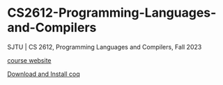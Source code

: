 # CS2612-Programming-Languages-and-Compilers
SJTU |   CS 2612, Programming Languages and Compilers, Fall 2023

[course website](https://jhc.sjtu.edu.cn/public/courses/CS2612/)



[Download and Install coq](https://coq.inria.fr/download)

